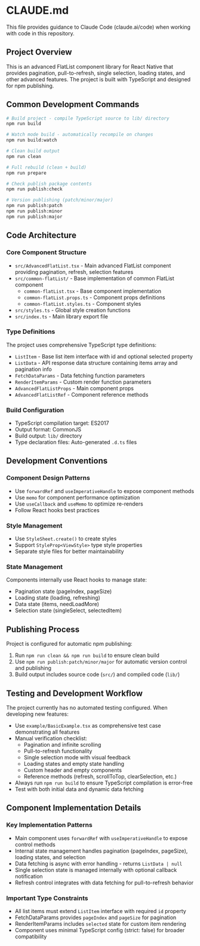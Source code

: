 # CLAUDE.md

This file provides guidance to Claude Code (claude.ai/code) when working with code in this repository.

## Project Overview

This is an advanced FlatList component library for React Native that provides pagination, pull-to-refresh, single selection, loading states, and other advanced features. The project is built with TypeScript and designed for npm publishing.

## Common Development Commands

```bash
# Build project - compile TypeScript source to lib/ directory
npm run build

# Watch mode build - automatically recompile on changes
npm run build:watch

# Clean build output
npm run clean

# Full rebuild (clean + build)
npm run prepare

# Check publish package contents
npm run publish:check

# Version publishing (patch/minor/major)
npm run publish:patch
npm run publish:minor  
npm run publish:major
```

## Code Architecture

### Core Component Structure
- `src/AdvancedFlatList.tsx` - Main advanced FlatList component providing pagination, refresh, selection features
- `src/common-flatList/` - Base implementation of common FlatList component
  - `common-flatList.tsx` - Base component implementation
  - `common-flatList.props.ts` - Component props definitions
  - `common-flatList.styles.ts` - Component styles
- `src/styles.ts` - Global style creation functions
- `src/index.ts` - Main library export file

### Type Definitions
The project uses comprehensive TypeScript type definitions:
- `ListItem` - Base list item interface with id and optional selected property
- `ListData` - API response data structure containing items array and pagination info
- `FetchDataParams` - Data fetching function parameters
- `RenderItemParams` - Custom render function parameters
- `AdvancedFlatListProps` - Main component props
- `AdvancedFlatListRef` - Component reference methods

### Build Configuration
- TypeScript compilation target: ES2017
- Output format: CommonJS
- Build output: `lib/` directory
- Type declaration files: Auto-generated `.d.ts` files

## Development Conventions

### Component Design Patterns
- Use `forwardRef` and `useImperativeHandle` to expose component methods
- Use `memo` for component performance optimization
- Use `useCallback` and `useMemo` to optimize re-renders
- Follow React hooks best practices

### Style Management
- Use `StyleSheet.create()` to create styles
- Support `StyleProp<ViewStyle>` type style properties
- Separate style files for better maintainability

### State Management
Components internally use React hooks to manage state:
- Pagination state (pageIndex, pageSize)
- Loading state (loading, refreshing)
- Data state (items, needLoadMore)
- Selection state (singleSelect, selectedItem)

## Publishing Process

Project is configured for automatic npm publishing:
1. Run `npm run clean && npm run build` to ensure clean build
2. Use `npm run publish:patch/minor/major` for automatic version control and publishing
3. Build output includes source code (`src/`) and compiled code (`lib/`)

## Testing and Development Workflow

The project currently has no automated testing configured. When developing new features:
- Use `example/BasicExample.tsx` as comprehensive test case demonstrating all features
- Manual verification checklist:
  - Pagination and infinite scrolling
  - Pull-to-refresh functionality
  - Single selection mode with visual feedback
  - Loading states and empty state handling
  - Custom header and empty components
  - Reference methods (refresh, scrollToTop, clearSelection, etc.)
- Always run `npm run build` to ensure TypeScript compilation is error-free
- Test with both initial data and dynamic data fetching

## Component Implementation Details

### Key Implementation Patterns
- Main component uses `forwardRef` with `useImperativeHandle` to expose control methods
- Internal state management handles pagination (pageIndex, pageSize), loading states, and selection
- Data fetching is async with error handling - returns `ListData | null`
- Single selection state is managed internally with optional callback notification
- Refresh control integrates with data fetching for pull-to-refresh behavior

### Important Type Constraints  
- All list items must extend `ListItem` interface with required `id` property
- FetchDataParams provides `pageIndex` and `pageSize` for pagination
- RenderItemParams includes `selected` state for custom item rendering
- Component uses minimal TypeScript config (strict: false) for broader compatibility